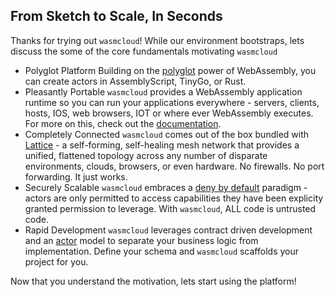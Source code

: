 ## From Sketch to Scale, In Seconds

Thanks for trying out `wasmcloud`! While our environment bootstraps, lets discuss the some of the core fundamentals motivating `wasmcloud`

- Polyglot Platform
  Building on the [polyglot](https://`wasmcloud`.dev/app-dev/create-actor/) power of WebAssembly, you can create actors in AssemblyScript, TinyGo, or Rust.
- Pleasantly Portable
  `wasmcloud` provides a WebAssembly application runtime so you can run your applications everywhere - servers, clients, hosts, IOS, web browsers, IOT or where ever WebAssembly executes. For more on this, check out the [documentation](https://`wasmcloud`.dev/overview/installation/).
- Completely Connected
  `wasmcloud` comes out of the box bundled with [Lattice](https://`wasmcloud`.dev/reference/lattice/) - a self-forming, self-healing mesh network that provides a unified, flattened topology across any number of disparate environments, clouds, browsers, or even hardware. No firewalls. No port forwarding. It just works.
- Securely Scalable
  `wasmcloud` embraces a [deny by default](https://`wasmcloud`.dev/reference/host-runtime/security/) paradigm - actors are only permitted to access capabilities they have been explicity granted permission to leverage. With `wasmcloud`, ALL code is untrusted code.
- Rapid Development
  `wasmcloud` leverages contract driven development and an [actor](https://`wasmcloud`.dev/reference/host-runtime/actors/) model to separate your business logic from implementation. Define your schema and `wasmcloud` scaffolds your project for you.

Now that you understand the motivation, lets start using the platform!
